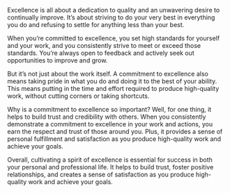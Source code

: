 Excellence is all about a dedication to quality and an unwavering desire to continually improve. It’s about striving to do your very best in everything you do and refusing to settle for anything less than your best.

When you’re committed to excellence, you set high standards for yourself and your work, and you consistently strive to meet or exceed those standards. You’re always open to feedback and actively seek out opportunities to improve and grow.

But it’s not just about the work itself. A commitment to excellence also means taking pride in what you do and doing it to the best of your ability. This means putting in the time and effort required to produce high-quality work, without cutting corners or taking shortcuts.

Why is a commitment to excellence so important? Well, for one thing, it helps to build trust and credibility with others. When you consistently demonstrate a commitment to excellence in your work and actions, you earn the respect and trust of those around you. Plus, it provides a sense of personal fulfillment and satisfaction as you produce high-quality work and achieve your goals.

Overall, cultivating a spirit of excellence is essential for success in both your personal and professional life. It helps to build trust, foster positive relationships, and creates a sense of satisfaction as you produce high-quality work and achieve your goals.